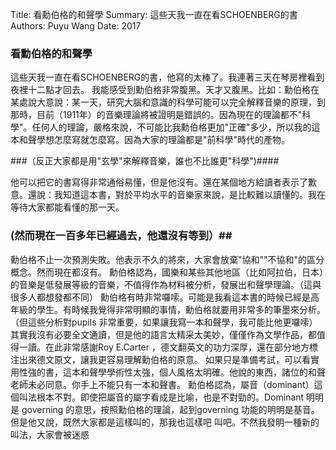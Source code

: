 Title:   看勳伯格的和聲學
Summary: 這些天我一直在看SCHOENBERG的書
Authors: Puyu Wang
Date:    2017

### 看勳伯格的和聲學

這些天我一直在看SCHOENBERG的書，他寫的太棒了。我連著三天在琴房裡看到夜裡十二點才回去。
我能感受到勳伯格非常腹黑。天才又腹黑。比如：勳伯格在某處說大意說：某一天，研究大腦和意識的科學可能可以完全解釋音樂的原理，到那時，目前（1911年）的音樂理論將被證明是錯誤的。因為現在的理論都不"科學"。任何人的理論，嚴格來說，不可能比我勳伯格更加"正確"多少，所以我的這本和聲學想怎麼寫就怎麼寫。因為大家的理論都是"前科學"時代的產物。

###（反正大家都是用"玄學"來解釋音樂，誰也不比誰更"科學")####

他可以把它的書寫得非常通俗易懂，但是他沒有。還在某個地方給讀者表示了歉意。還說：我知道這本書，對於平均水平的音樂家來說，是比較難以讀懂的。我在等待大家都能看懂的那一天。

### (然而現在一百多年已經過去，他還沒有等到）##

勳伯格不止一次預測失敗。他表示不久的將來，大家會放棄"協和""不協和"的區分概念。然而現在都沒有。
勳伯格認為，國樂和某些其他地區（比如阿拉伯，日本）的音樂是低發展等級的音樂，不值得作為材料被分析，發展出和聲學理論。（這與很多人都想發都不同）
勳伯格有時非常囉嗦。可能是我看這本書的時候已經是高年級的學生。有時候我覺得非常明顯的事情，勳伯格就要用非常多的筆墨來分析。（但這些分析對pupils 非常重要，如果讓我寫一本和聲學，我可能比他更囉嗦）
其實我沒有必要全文通讀，但是他的語言太精采太美妙，僅僅作為文學作品，都值得一讀。在此非常感謝Roy E.Carter ，德文翻英文的功力深厚，還在部分地方標注出來德文原文，讓我更容易理解勳伯格的原意。
如果只是準備考試，可以看實用性強的書，這本和聲學學術性太強，個人風格太明確。他說的東西，諸位的和聲老師未必同意。你手上不能只有一本和聲書。
勳伯格認為，屬音（dominant）這個叫法根本不對。即使把屬音的屬字看成是比喻，也是不對勁的。Dominant 明明是 governing 的意思，按照勳伯格的理論，起到governing 功能的明明是基音。但是他又說，既然大家都是這樣叫的，那我也這樣吧 叫吧。不然我發明一種新的叫法，大家會被迷惑
